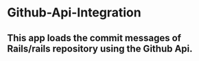 # Github-Api-Integration
## This app loads the commit messages of Rails/rails repository using the Github Api. 
